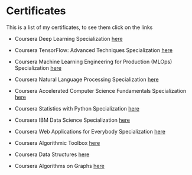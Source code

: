 # Certificates

This is a list of my certificates, to see them click on the links

- Coursera Deep Learning Specialization <a href="https://coursera.org/share/4917f4750791c049714130fe7e2db6fb"> here </a>

- Coursera TensorFlow: Advanced Techniques Specialization <a href="https://coursera.org/share/f7a569c31d8576ab5766c4193540470e" > here </a>

- Coursera Machine Learning Engineering for Production (MLOps) Specialization <a href="https://coursera.org/share/7a3093c09cce0bac11308dfb480fc054"> here </a>

- Coursera Natural Language Processing Specialization <a href="https://coursera.org/share/97ceda7f758eacc9227cdd90babefcfa"> here </a>

- Coursera Accelerated Computer Science Fundamentals Specialization <a href="https://coursera.org/share/e73888a35bcdfdb380abcb91d0b9f64b"> here </a>

- Coursera Statistics with Python Specialization <a href="https://coursera.org/share/6a4a504227a12bcda5206e0ae17c0b74"> here </a>

- Coursera IBM Data Science Specialization <a href="https://coursera.org/share/02430d4b7e3ceddaab6195a0c552e5df"> here </a>

- Coursera Web Applications for Everybody Specialization <a href="https://coursera.org/share/fa65af4013e30086313f161c74868a72"> here </a>

- Coursera Algorithmic Toolbox <a href="https://coursera.org/share/5155757831030e554a6ad3abe30c2955"> here </a>

- Coursera Data Structures <a href="https://coursera.org/share/e7e119e294f0278babd7d06db5689849"> here </a>
  
- Coursera Algorithms on Graphs <a href="https://coursera.org/share/33da9918cae9c29519eb63aeb668a674"> here </a>

